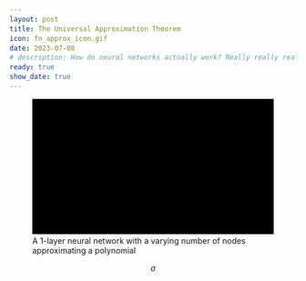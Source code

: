 ```yaml
---
layout: post
title: The Universal Approximation Theorem
icon: fn_approx_icon.gif
date: 2023-07-08
# description: How do neural networks actually work? Really really really really long desciption
ready: true
show_date: true
---
```


<figure>
    <img class="mx-auto d-block blog-img" src="/assets/images/blog/fn_approx.gif" alt="function approximation">
    <figcaption class="text-center">A 1-layer neural network with a varying number of nodes approximating a polynomial</figcaption>
</figure>


$$\sigma$$